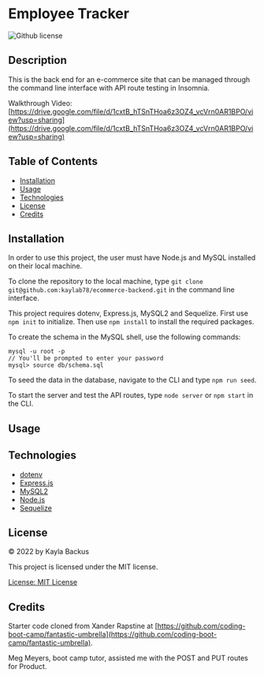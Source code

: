 # Employee Tracker
![Github license](https://img.shields.io/badge/license-MIT-blue.svg)

## Description
This is the back end for an e-commerce site that can be managed through the command line interface with API route testing in Insomnia.

Walkthrough Video: [https://drive.google.com/file/d/1cxtB_hTSnTHoa6z3OZ4_vcVrn0AR1BPO/view?usp=sharing](https://drive.google.com/file/d/1cxtB_hTSnTHoa6z3OZ4_vcVrn0AR1BPO/view?usp=sharing)

## Table of Contents
- [Installation](#installation)
- [Usage](#usage)
- [Technologies](#technologies)
- [License](#license)
- [Credits](#credits)

## Installation
In order to use this project, the user must have Node.js and MySQL installed on their local machine.

To clone the repository to the local machine, type `git clone git@github.com:kaylab78/ecommerce-backend.git` in the command line interface.

This project requires dotenv, Express.js, MySQL2 and Sequelize. First use `npm init` to initialize. Then use `npm install` to install the required packages.

To create the schema in the MySQL shell, use the following commands:
```
mysql -u root -p
// You'll be prompted to enter your password
mysql> source db/schema.sql
```

To seed the data in the database, navigate to the CLI and type `npm run seed`.

To start the server and test the API routes, type `node server` or `npm start` in the CLI.

## Usage

## Technologies
- [dotenv](https://www.npmjs.com/package/dotenv)
- [Express.js](https://expressjs.com/)
- [MySQL2](https://www.npmjs.com/package/mysql2)
- [Node.js](https://nodejs.dev/)
- [Sequelize](https://www.npmjs.com/package/sequelize)

## License
&copy; 2022 by Kayla Backus

This project is licensed under the MIT license.

[License: MIT License](https://opensource.org/licenses/MIT)

## Credits
Starter code cloned from Xander Rapstine at [https://github.com/coding-boot-camp/fantastic-umbrella](https://github.com/coding-boot-camp/fantastic-umbrella).

Meg Meyers, boot camp tutor, assisted me with the POST and PUT routes for Product.